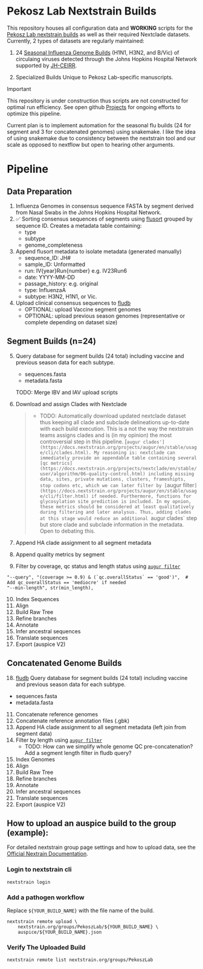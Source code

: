 # Pekosz Lab Nextstrain Builds

This repository houses all configuration data and **WORKING** scripts for the [Pekosz Lab nextstrain builds](https://nextstrain.org/groups/PekoszLab) as well as their required Nextclade datasets. Currently, 2 types of datasets are regularly maintained: 

1. 24 [Seasonal Influenza Genome Builds](seasonal-flu/) (H1N1, H3N2, and B/Vic) of circulaing viruses detected through the Johns Hopkins Hospital Network supported by [JH-CEIRR](https://www.ceirr-network.org/centers/jh-ceirr).

2. Specialized Builds Unique to Pekosz Lab-specific manuscripts.

> [!IMPORTANT]
> This repository is under construction thus scripts are not constructed for optimal run efficiency. See open github [Projects](https://github.com/Pekosz-Lab/nextstrain/projects?query=is%3Aopen) for ongoing efforts to optimize this pipeline. 

Current plan is to implement automation for the seasonal flu builds (24 for segment and 3 for concatenated genomes) using snakemake. I like the idea of using snakemake due to consistency between the nextstrain tool and our scale as opposed to nextflow but open to hearing other arguments.

# Pipeline

## Data Preparation

1. Influenza Genomes in consensus sequence FASTA by segment derived from Nasal Swabs in the Johns Hopkins Hospital Network.
2. ✅ Sorting consensus sequences of segments using [flusort](seasonal-flu/scripts/flusort) grouped by sequence ID. Creates a metadata table containing:  
   - type
   - subtype
   - genome_completeness
3. Append flusort metadata to isolate metadata (generated manually)
   - sequence_ID: JH#
   - sample_ID: Unformatted
   - run: IV{year}Run{number} e.g. IV23Run6
   - date: YYYY-MM-DD
   - passage_history: e.g. original
   - type: InfluenzaA
   - subtype: H3N2, H1N1, or Vic.
4. Upload clinical consensus sequences to [fludb](seasonal-flu/sqlitedb/)
   - OPTIONAL: upload Vaccine segment genomes
   - OPTIONAL: upload previous season genomes (representative or complete depending on dataset size)

## Segment Builds (n=24)

5. Query database for segment builds (24 total) including vaccine and previous season data for each subtype.
   - sequences.fasta 
   - metadata.fasta

    TODO: Merge IBV and IAV upload scripts 

6. Download and assign Clades with Nextclade

   > - TODO: Automatically download updated nextclade dataset thus keeping all clade and subclade delineations up-to-date with each build execution. This is a not the way the nextstrain teams assigns clades and is (in my opinion) the most controversial step in this pipeline. [`augur clades'](https://docs.nextstrain.org/projects/augur/en/stable/usage/cli/clades.html). My reasoning is: nextclade can immediately provide an appendable table containing several [qc metrics](https://docs.nextstrain.org/projects/nextclade/en/stable/user/algorithm/06-quality-control.html) including missing data, sites, private mutations, clusters, frameshipts, stop codons etc, which we can later filter by [`augur filter`](https://docs.nextstrain.org/projects/augur/en/stable/usage/cli/filter.html) if needed. Furthermore, functions for glycosylation site prediction is included. In my opnion, these metrics should be considered at least qualitatively during filtering and later analysus. Thus, adding clades at this stage would reduce an additional `augur clades` step but store clade and subclade information in the metadata. Open to debating this.  

7. Append HA clade assignment to all segment metadata 
8. Append quality metrics by segment 
9. Filter by coverage, qc status and length status using [`augur filter`](https://docs.nextstrain.org/projects/augur/en/stable/usage/cli/filter.html)

```shell
"--query", "(coverage >= 0.9) & (`qc.overallStatus` == 'good')",  # Add qc_overallStatus == 'mediocre' if needed
"--min-length", str(min_length),
```

10. Index Sequences
11. Align 
12. Build Raw Tree 
13. Refine branches 
14. Annotate 
15. Infer ancestral sequences
16. Translate sequences
17. Export (auspice V2)

## Concatenated Genome Builds

18. [fludb](seasonal-flu/sqllitedb/) Query database for segment builds (24 total) including vaccine and previous season data for each subtype.
   - sequences.fasta 
   - metadata.fasta
11. Concatenate reference genomes
12. Concatenate reference annotation files (.gbk)
13. Append HA clade assignment to all segment metadata (left join from segment data)
14. Filter by length using [`augur filter`]() 
    - TODO: How can we simplify whole genome QC pre-concatenation? Add a segment length filter in fludb query?
15. Index Genomes
16. Align 
17. Build Raw Tree 
18. Refine branches 
19. Annotate 
20. Infer ancestral sequences
21. Translate sequences
22. Export (auspice V2)

## How to upload an auspice build to the group (example): 

For detailed nextstrain group page settings and how to upload data, see the [Official Nextrain Documentation](https://docs.nextstrain.org/en/latest/guides/share/groups/index.html). 

### Login to nextstrain cli

```shell
nextstrain login
```

### Add a pathogen workflow 

Replace `${YOUR_BUILD_NAME}` with the file name of the build. 

```shell
nextstrain remote upload \
    nextstrain.org/groups/PekoszLab/${YOUR_BUILD_NAME} \
    auspice/${YOUR_BUILD_NAME}.json
```

### Verify The Uploaded Build 

```shell
nextstrain remote list nextstrain.org/groups/PekoszLab
```
